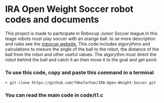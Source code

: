 # IRA Open Weight Soccer robot codes and documents
This project is made to participate in Robocup Junior Soccer league.In this leage robots must play soccer with an orange ball. to se more description and rules see the [robocup website.](https://www.robocup.org/) This code includes algorythms and calculations to mesure the angle of the ball to the robot, the distance of the ball from the robot and other useful values. The algorythm must direct the robot behind the ball and catch it an then move it to the goal and get point.

### To use this code, copy and paste this command in a terminal
```
> git clone https://github.com/fdmxfarhan/IRA-Open-Weight-Soccer.git
```
### You can read the main code in code/t1.c
